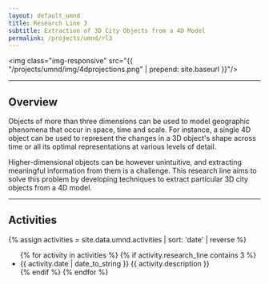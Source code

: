 ```yaml
---
layout: default_umnd
title: Research Line 3
subtitle: Extraction of 3D City Objects from a 4D Model
permalink: /projects/umnd/rl3
---
```


<img class="img-responsive" src="{{ "/projects/umnd/img/4dprojections.png" | prepend: site.baseurl }}"/>

- - -

## Overview

Objects of more than three dimensions can be used to model geographic phenomena that occur in space, time and scale.
For instance, a single 4D object can be used to represent the changes in a 3D object's shape across time or all its optimal representations at various levels of detail.

Higher-dimensional objects can be however unintuitive, and extracting meaningful information from them is a challenge.
This research line aims to solve this problem by developing techniques to extract particular 3D city objects from a 4D model.

- - -

## Activities

{% assign activities = site.data.umnd.activities | sort: 'date' | reverse %}
<ul class="posts">
{% for activity in activities %}
    {% if activity.research_line contains 3 %}
    <li class="activity"><span>{{ activity.date | date_to_string }}</span> {{ activity.description }}</li>
    {% endif %}
{% endfor %}
</ul>